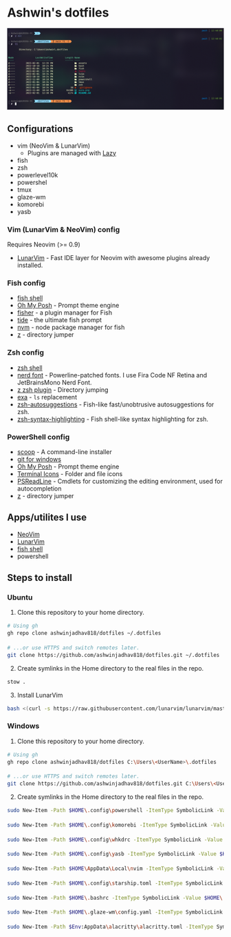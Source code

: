 # Ashwin's dotfiles

![Cover](./assets/cover.png)

## Configurations

-  vim (NeoVim & LunarVim)
   -  Plugins are managed with [Lazy](https://github.com/folke/lazy.nvim.git")
-  fish
-  zsh
-  powerlevel10k
-  powershel
-  tmux
-  glaze-wm
-  komorebi
-  yasb

### Vim (LunarVim & NeoVim) config

Requires Neovim (>= 0.9)

-  [LunarVim](https://www.lunarvim.org/) - Fast IDE layer for Neovim with awesome plugins already installed.

### Fish config

-  [fish shell](https://fishshell.com/)
-  [Oh My Posh](https://ohmyposh.dev/) - Prompt theme engine
-  [fisher](https://github.com/jorgebucaran/fisher/) - a plugin manager for Fish
-  [tide](https://github.com/IlanCosman/tide/) - the ultimate fish prompt
-  [nvm](https://github.com/jorgebucaran/nvm.fish/) - node package manager for fish
-  [z](https://github.com/jethrokuan/z/) - directory jumper

### Zsh config

-  [zsh shell](https://ohmyz.sh/)
-  [nerd font](https://www.nerdfonts.com/) - Powerline-patched fonts. I use Fira Code NF Retina and JetBrainsMono Nerd Font.
-  [z zsh plugin](https://github.com/agkozak/zsh-z) - Directory jumping
-  [exa](https://the.exa.website/) - `ls` replacement
-  [zsh-autosuggestions](https://github.com/zsh-users/zsh-autosuggestions) - Fish-like fast/unobtrusive autosuggestions for zsh.
-  [zsh-syntax-highlighting](https://github.com/zsh-users/zsh-syntax-highlighting) - Fish shell-like syntax highlighting for zsh.

### PowerShell config

-  [scoop](https://scoop.sh/) - A command-line installer
-  [git for windows](https://gitforwindows.org/)
-  [Oh My Posh](https://ohmyposh.dev/) - Prompt theme engine
-  [Terminal Icons](https://github.com/devblackops/Terminal-Icons) - Folder and file icons
-  [PSReadLine](https://docs.microsoft.com/en-us/powershell/module/psreadline/) - Cmdlets for customizing the editing environment, used for autocompletion
-  [z](https://www.powershellgallery.com/packages/z) - directory jumper


## Apps/utilites I use

-  [NeoVim](https://neovim.io)
-  [LunarVim](http://lunarvim.org)
-  [fish shell](https://fishshell.com)
-  powershell


## Steps to install

### Ubuntu

1. Clone this repository to your home directory.

```bash
# Using gh
gh repo clone ashwinjadhav818/dotfiles ~/.dotfiles

# ...or use HTTPS and switch remotes later.
git clone https://github.com/ashwinjadhav818/dotfiles.git ~/.dotfiles
```

2. Create symlinks in the Home directory to the real files in the repo.

```bash
stow .
```

3. Install LunarVim

```bash
bash <(curl -s https://raw.githubusercontent.com/lunarvim/lunarvim/master/utils/installer/install.sh)
```

### Windows

1. Clone this repository to your home directory.

```bash
# Using gh
gh repo clone ashwinjadhav818/dotfiles C:\Users\<UserName>\.dotfiles

# ...or use HTTPS and switch remotes later.
git clone https://github.com/ashwinjadhav818/dotfiles.git C:\Users\<UserName>\.dotfiles
```

2. Create symlinks in the Home directory to the real files in the repo.

```bash
sudo New-Item -Path $HOME\.config\powershell -ItemType SymbolicLink -Value $HOME\.dotfiles\.config\powershell\

sudo New-Item -Path $HOME\.config\komorebi -ItemType SymbolicLink -Value $HOME\.dotfiles\.config\komorebi\

sudo New-Item -Path $HOME\.config\whkdrc -ItemType SymbolicLink -Value $HOME\.dotfiles\.config\komorebi\whkdrc

sudo New-Item -Path $HOME\.config\yasb -ItemType SymbolicLink -Value $HOME\.dotfiles\.config\yasb\

sudo New-Item -Path $HOME\AppData\Local\nvim -ItemType SymbolicLink -Value $HOME\.dotfiles\.config\nvim\

sudo New-Item -Path $HOME\.config\starship.toml -ItemType SymbolicLink -Value $HOME\.dotfiles\.config\starhsip\starship.toml

sudo New-Item -Path $HOME\.bashrc -ItemType SymbolicLink -Value $HOME\.dotfiles\.bashrc

sudo New-Item -Path $HOME\.glaze-wm\config.yaml -ItemType SymbolicLink -Value $HOME\.dotfiles\glaze-wm\config.yaml

sudo New-Item -Path $Env:AppData\alacritty\alacritty.toml -ItemType SymbolicLink -Value $HOME\.dotfiles\.config\alacritty\alacritty.toml
```
